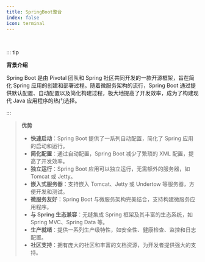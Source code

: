 ```yaml
---
title: SpringBoot整合
index: false
icon: terminal
---
```


<br/>


::: tip

**背景介绍**

Spring Boot 是由 Pivotal 团队和 Spring 社区共同开发的一款开源框架，旨在简化 Spring 应用的创建和部署过程。随着微服务架构的流行，Spring Boot 通过提供默认配置、自动配置以及简化构建过程，极大地提高了开发效率，成为了构建现代 Java 应用程序的热门选择。

:::

>**优势**
>
> - **快速启动**：Spring Boot 提供了一系列自动配置，简化了 Spring 应用的启动和运行。
> - **简化配置**：通过自动配置，Spring Boot 减少了繁琐的 XML 配置，提高了开发效率。
> - **独立运行**：Spring Boot 应用可以独立运行，无需额外的服务器，如 Tomcat 或 Jetty。
> - **嵌入式服务器**：支持嵌入 Tomcat、Jetty 或 Undertow 等服务器，方便开发和测试。
> - **微服务友好**：Spring Boot 与微服务架构完美结合，支持构建微服务应用程序。
> - **与 Spring 生态兼容**：无缝集成 Spring 框架及其丰富的生态系统，如 Spring MVC、Spring Data 等。
> - **生产就绪**：提供一系列生产级特性，如安全性、健康检查、监控和日志配置。
> - **社区支持**：拥有庞大的社区和丰富的文档资源，为开发者提供强大的支持。
